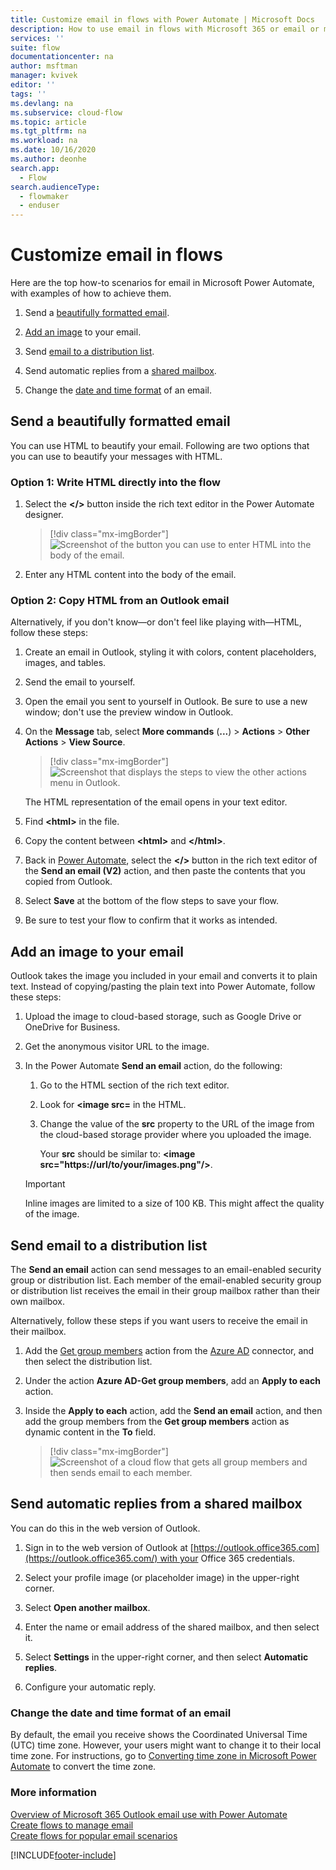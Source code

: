 ```yaml
---
title: Customize email in flows with Power Automate | Microsoft Docs
description: How to use email in flows with Microsoft 365 or email or mail notification
services: ''
suite: flow
documentationcenter: na
author: msftman
manager: kvivek
editor: ''
tags: ''
ms.devlang: na
ms.subservice: cloud-flow
ms.topic: article
ms.tgt_pltfrm: na
ms.workload: na
ms.date: 10/16/2020
ms.author: deonhe
search.app: 
  - Flow
search.audienceType: 
  - flowmaker
  - enduser
---
```


# Customize email in flows

Here are the top how-to scenarios for email in Microsoft Power Automate, with examples of how to achieve them.

1. Send a [beautifully formatted email](#send-a-beautifully-formatted-email).

1. [Add an image](#add-an-image-to-your-email) to your email.

1. Send [email to a distribution list](#send-email-to-a-distribution-list).

1. Send automatic replies from a [shared mailbox](#send-automatic-replies-from-a-shared-mailbox).

1. Change the [date and time format](#change-the-date-and-time-format-of-an-email) of an email.

## Send a beautifully formatted email

You can use HTML to beautify your email. Following are two options that you can use to beautify your messages with HTML.

### Option 1: Write HTML directly into the flow

1. Select the **\</\>** button inside the rich text editor in the Power Automate designer. 

    > [!div class="mx-imgBorder"]
    > ![Screenshot of the button you can use to enter HTML into the body of the email.](./media/email/html-button.png "Button you can use to enter HTML into the body of the email.")

1. Enter any HTML content into the body of the email.

### Option 2: Copy HTML from an Outlook email

Alternatively, if you don't know—or don't feel like playing with—HTML, follow these steps:

1. Create an email in Outlook, styling it with colors, content placeholders, images, and tables.
1. Send the email to yourself.
1. Open the email you sent to yourself in Outlook. Be sure to use a new window; don't use the preview window in Outlook.
1. On the **Message** tab, select **More commands** (**...**) > **Actions** > **Other Actions** > **View Source**.

    > [!div class="mx-imgBorder"]
    > ![Screenshot that displays the steps to view the **other actions** menu in Outlook.](./media/email/other-actions.png "View other actions")

   The HTML representation of the email opens in your text editor. 

1. Find **\<html\>** in the file. 
1. Copy the content between **\<html\>** and **\</html\>**. 
1. Back in [Power Automate](https://flow.microsoft.com), select the **\</\>** button in the rich text editor of the **Send an email (V2)** action, and then paste the contents that you copied from Outlook.
1. Select **Save** at the bottom of the flow steps to save your flow.
1. Be sure to test your flow to confirm that it works as intended.

## Add an image to your email

Outlook takes the image you included in your email and converts it to plain text. Instead of copying/pasting the plain text into Power Automate, follow these steps: 

1. Upload the image to cloud-based storage, such as Google Drive or OneDrive for Business.
1. Get the anonymous visitor URL to the image. 
1. In the Power Automate **Send an email** action, do the following:
    1. Go to the HTML section of the rich text editor.
    1. Look for **\<image src=** in the HTML.
    1. Change the value of the **src** property to the URL of the image from the cloud-based storage provider where you uploaded the image.

       Your **src** should be similar to: **\<image src="https://url/to/your/images.png"/\>**.

   >[!IMPORTANT]
   >Inline images are limited to a size of 100 KB. This might affect the quality of the image.

## Send email to a distribution list

The **Send an email** action can send messages to an email-enabled security group or distribution list. Each member of the email-enabled security group or distribution list receives the email in their group mailbox rather than their own mailbox.

Alternatively, follow these steps if you want users to receive the email in their mailbox.

1. Add the [Get group members](/connectors/azuread/#get-group-members) action from the [Azure AD](/connectors/azuread/) connector, and then select the distribution list.

1. Under the action **Azure AD-Get group members**, add an **Apply to each** action.

1. Inside the **Apply to each** action, add the **Send an email** action, and then add the group members from the **Get group members** action as dynamic content in the **To** field.

    > [!div class="mx-imgBorder"]
    > ![Screenshot of a cloud flow that gets all group members and then sends email to each member.](./media/email/group-members-flow.png "Cloud flow that gets all group members and then sends email to each member")

## Send automatic replies from a shared mailbox

You can do this in the web version of Outlook.

1.  Sign in to the web version of Outlook at [https://outlook.office365.com](https://outlook.office365.com/) with your Office 365 credentials.

1.  Select your profile image (or placeholder image) in the upper-right corner.

1.  Select **Open another mailbox**.

1.  Enter the name or email address of the shared mailbox, and then select it.

1.  Select **Settings** in the upper-right corner, and then select **Automatic replies**.

1.  Configure your automatic reply.

### Change the date and time format of an email 

By default, the email you receive shows the Coordinated Universal Time (UTC) time zone. However, your users might want to change it to their local time zone. For instructions, go to  [Converting time zone in Microsoft Power Automate](https://support.microsoft.com/help/4557244/converting-time-zone-in-microsoft-power-automate) to convert the time zone.

### More information

[Overview of Microsoft 365 Outlook email use with Power Automate](email-overview.md)  
[Create flows to manage email](create-email-flows.md)  
[Create flows for popular email scenarios](email-top-scenarios.md)  


[!INCLUDE[footer-include](includes/footer-banner.md)]
